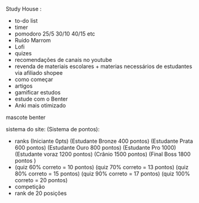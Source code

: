 Study House :
- to-do list
- timer
- pomodoro 25/5 30/10 40/15 etc
- Ruído Marrom
- Lofi 
- quizes
- recomendações de canais no youtube
- revenda de materiais escolares + materias necessários de estudantes via afiliado shopee
- como começar
- artigos
- gamificar estudos
- estude com o Benter
- Anki mais otimizado

mascote benter

sistema do site:
(Sistema de pontos):
- ranks (Iniciante 0pts) (Estudante Bronze 400 pontos) (Estudante Prata 600 pontos) (Estudante Ouro 800 pontos) (Estudante Pro 1000) (Estudante voraz 1200 pontos) (Crânio 1500 pontos) (Final Boss 1800 pontos )
- (quiz 60% correto = 10 pontos) (quiz 70% correto = 13 pontos) (quiz 80% correto = 15 pontos) (quiz 90% correto = 17 pontos) (quiz 100% correto = 20 pontos)
- competição
- rank de 20 posições
